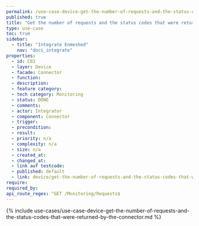 ```yaml
---
permalink: /use-case-device-get-the-number-of-requests-and-the-status-codes-that-were-returned-by-the-connector
published: true
title: "Get the number of requests and the status codes that were returned by the Connector"
type: use-case
toc: true
sidebar:
  - title: "Integrate Enmeshed"
    nav: "docs_integrate"
properties:
  - id: C02
  - layer: Device
  - facade: Connector
  - function:
  - description:
  - feature category:
  - tech category: Monitoring
  - status: DONE
  - comments:
  - actor: Integrator
  - component: Connector
  - trigger:
  - precondition:
  - result:
  - priority: n/a
  - complexity: n/a
  - size: n/a
  - created_at:
  - changed_at:
  - link auf testcode:
  - published: default
  - link: device/get-the-number-of-requests-and-the-status-codes-that-were-returned-by-the-connector
require:
required_by:
api_route_regex: ^GET /Monitoring/Requests$
---
```


{% include use-cases/use-case-device-get-the-number-of-requests-and-the-status-codes-that-were-returned-by-the-connector.md %}
